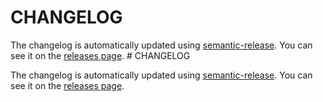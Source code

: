 # CHANGELOG

The changelog is automatically updated using
[semantic-release](https://github.com/semantic-release/semantic-release). You
can see it on the [releases page](../../releases).
                                                                                                          # CHANGELOG

The changelog is automatically updated using
[semantic-release](https://github.com/semantic-release/semantic-release). You
can see it on the [releases page](../../releases).
